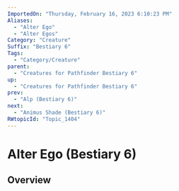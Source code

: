 ```yaml
---
ImportedOn: "Thursday, February 16, 2023 6:10:23 PM"
Aliases:
  - "Alter Ego"
  - "Alter Egos"
Category: "Creature"
Suffix: "Bestiary 6"
Tags:
  - "Category/Creature"
parent:
  - "Creatures for Pathfinder Bestiary 6"
up:
  - "Creatures for Pathfinder Bestiary 6"
prev:
  - "Alp (Bestiary 6)"
next:
  - "Animus Shade (Bestiary 6)"
RWtopicId: "Topic_1404"
---
```

# Alter Ego (Bestiary 6)
## Overview
